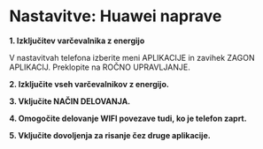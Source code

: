 # Nastavitve: Huawei naprave

**1. Izključitev varčevalnika z energijo**

V nastavitvah telefona izberite meni APLIKACIJE in  zavihek ZAGON APLIKACIJ. Preklopite na ROČNO UPRAVLJANJE.

**2. Izključite vseh varčevalnikov z energijo.**

**3. Vključite NAČIN DELOVANJA.**

**4. Omogočite delovanje WIFI povezave tudi, ko je telefon zaprt.**

**5. Vključite dovoljenja za risanje čez druge aplikacije.**

